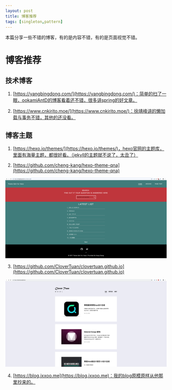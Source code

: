 ```yaml
---
layout: post
title: 博客推荐
tags: [singleton,pattern]
---
```


本篇分享一些不错的博客，有的是内容不错，有的是页面视觉不错。

# 博客推荐

## 技术博客

1. [https://yangbingdong.com/](https://yangbingdong.com/)：简单的扫了一眼，ookamiAntD的博客看着还不错，很多讲spring的好文章。

2. [https://www.cnkirito.moe/](https://www.cnkirito.moe/)：徐靖峰讲的懒加载与事务不错，其他的还没看。

## 博客主题

1. [https://hexo.io/themes/](https://hexo.io/themes/)，hexo官网的主题库，里面有海量主题，都很好看。（jekyll的主题就不说了，太丑了）

2. [https://github.com/cheng-kang/hexo-theme-qna](https://github.com/cheng-kang/hexo-theme-qna)

![img](images/2019/blog-qna.png)

3. [https://github.com/CloverTuan/clovertuan.github.io](https://github.com/CloverTuan/clovertuan.github.io)

![img](images/2019/blog-clovertuan.png)

4. [https://blog.ixxoo.me](https://blog.ixxoo.me)：我的blog原模原样从他那里抄来的。